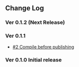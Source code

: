 ## Change Log

### Ver 0.1.2 (Next Release)

### Ver 0.1.1
  * [#2 Compile before publishing](https://github.com/georgeOsdDev/react-web-notification/issues/2)

### Ver 0.1.0 Initial release
